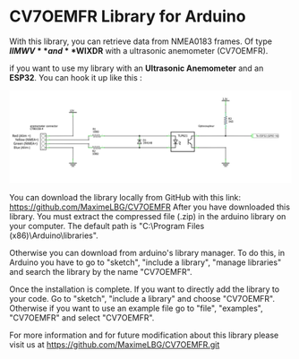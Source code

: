 # CV7OEMFR Library for Arduino

With this library, you can retrieve data from NMEA0183 frames. Of type **$IIMWV** and **$WIXDR** with a ultrasonic anemometer (CV7OEMFR).

if you want to use my library with an **Ultrasonic Anemometer** and an **ESP32**. You can hook it up like this :

![Image](/Image/Branchement.png)

You can download the library locally from GitHub with this link: https://github.com/MaximeLBG/CV7OEMFR
After you have downloaded this library. You must extract the compressed file (.zip) in the arduino library on your computer. The default path is "C:\Program Files (x86)\Arduino\libraries\".

Otherwise you can download from arduino's library manager. To do this, in Arduino you have to go to "sketch", "include a library", "manage libraries" and search the library by the name "CV7OEMFR".

Once the installation is complete. If you want to directly add the library to your code. Go to "sketch", "include a library" and choose "CV7OEMFR". 
Otherwise if you want to use an example file go to "file", "examples", "CV7OEMFR" and select "CV7OEMFR".

For more information and for future modification about this library please visit us at
https://github.com/MaximeLBG/CV7OEMFR.git

